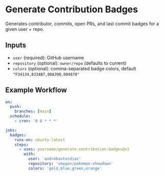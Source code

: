 # Generate Contribution Badges

Generates contributor, commits, open PRs, and last commit badges for a given user + repo.

## Inputs

- `user` (required): GitHub username
- `repository` (optional): `owner/repo` (defaults to current)
- `colors` (optional): comma-separated badge colors, default `"F34134,8334B7,00A398,004878"`

## Example Workflow

```yaml
on:
  push:
    branches: [main]
  schedule:
    - cron: '0 0 * * *'

jobs:
  badges:
    runs-on: ubuntu-latest
    steps:
      - uses: yourname/generate-contribution-badges@v1
        with:
          user: 'andrebastosdias'
          repository: 'smogon/pokemon-showdown'
          colors: 'gold,blue,green,orange'
```
